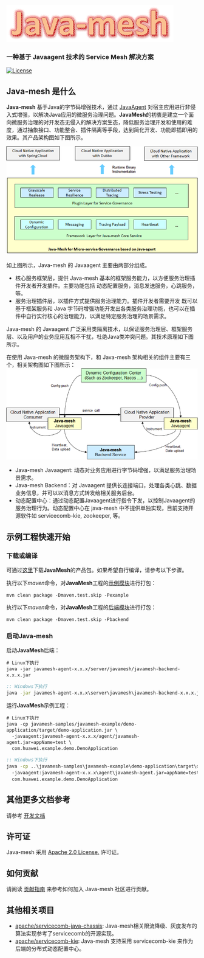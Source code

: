 ![pic](docs/binary-docs/java-mesh-logo.png)

### 一种基于 Javaagent 技术的 Service Mesh 解决方案
[![License](https://img.shields.io/badge/license-Apache%202-4EB1BA.svg)](https://www.apache.org/licenses/LICENSE-2.0.html)

## Java-mesh 是什么

**Java-mesh** 基于Java的字节码增强技术，通过 [JavaAgent](https://docs.oracle.com/javase/8/docs/api/java/lang/instrument/package-summary.html) 对宿主应用进行非侵入式增强，以解决Java应用的微服务治理问题。**JavaMesh**的初衷是建立一个面向微服务治理的对开发态无侵入的解决方案生态，降低服务治理开发和使用的难度，通过抽象接口、功能整合、插件隔离等手段，达到简化开发、功能即插即用的效果。其产品架构图如下图所示。

![pic](docs/binary-docs/java-mesh-product-arch.png)


如上图所示，Java-mesh 的 Javaagent 主要由两部分组成。

- 核心服务框架层，提供 Java-mesh 基本的框架服务能力，以方便服务治理插件开发者开发插件。主要功能包括 动态配置服务，消息发送服务，心跳服务，等。
- 服务治理插件层，以插件方式提供服务治理能力。插件开发者需要开发 既可以基于框架服务和 Java 字节码增强功能开发出各类服务治理功能，也可以在插件中自行实行核心的治理能力，以满足特定服务治理的场景需求。

Java-mesh 的 Javaagent 广泛采用类隔离技术，以保证服务治理层、框架服务层、以及用户的业务应用互相不干扰，杜绝Java类冲突问题。其技术原理如下图所示。

在使用 Java-mesh 的微服务架构下，和 Java-mesh 架构相关的组件主要有三个，相关架构图如下图所示：
![pic](docs/binary-docs/java-mesh-rt-arch.png)

- Java-mesh Javaagent: 动态对业务应用进行字节码增强，以满足服务治理场景需求。
- Java-mesh Backend：对 Javaagent 提供长连接端口，处理各类心跳、数据业务信息，并可以以消息方式转发给相关服务后台。
- 动态配置中心：通过动态配置Javaagent进行指令下发，以控制Javaagent的服务治理行为。动态配置中心在 java-mesh 中不提供单独实现，目前支持开源软件如 servicecomb-kie, zookeeper, 等。


## 示例工程快速开始

### 下载或编译

可通过[这里](https://github.com/huaweicloud/java-mesh/releases)下载**JavaMesh**的产品包。如果希望自行编译，请参考以下步骤。

执行以下*maven*命令，对**JavaMesh**工程的[示例模块](javamesh-samples/javamesh-example)进行打包：

```shell
mvn clean package -Dmaven.test.skip -Pexample
```

执行以下*maven*命令，对**JavaMesh**工程的[后端模块](javamesh-samples/javamesh-backend)进行打包：

```shell
mvn clean package -Dmaven.test.skip -Pbackend
```

### 启动Java-mesh

启动**JavaMesh**后端：

```shell
# Linux下执行
java -jar javamesh-agent-x.x.x/server/javamesh/javamesh-backend-x.x.x.jar
```

```bat
:: Windows下执行
java -jar javamesh-agent-x.x.x\server\javamesh\javamesh-backend-x.x.x.jar
```

运行**JavaMesh**示例工程：

```shell
# Linux下执行
java -cp javamesh-samples/javamesh-example/demo-application/target/demo-application.jar \
  -javaagent:javamesh-agent-x.x.x/agent/javamesh-agent.jar=appName=test \
  com.huawei.example.demo.DemoApplication
```

```bat
:: Windows下执行
java -cp ..\javamesh-samples\javamesh-example\demo-application\target\demo-application.jar ^
  -javaagent:javamesh-agent-x.x.x\agent\javamesh-agent.jar=appName=test ^
  com.huawei.example.demo.DemoApplication
```


## 其他更多文档参考

请参考 [开发文档](docs/README.md)

## 许可证

Java-mesh 采用 [Apache 2.0 License.](/LICENSE) 许可证。


## 如何贡献

请阅读 [贡献指南](CONTRIBUTING.md) 来参考如何加入 Java-mesh 社区进行贡献。

## 其他相关项目

- [apache/servicecomb-java-chassis](https://github.com/apache/servicecomb-java-chassis): Java-mesh相关限流降级、灰度发布的算法实现参考了servicecomb的开源实现。
- [apache/servicecomb-kie](https://github.com/apache/servicecomb-kie): Java-mesh 支持采用 servicecomb-kie 来作为后端的分布式动态配置中心。

